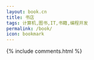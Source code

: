 ```yaml
---
layout: book.cn
title: 书店
tags: 计算机,图书,IT,书籍,编程开发
permalink: /book/
icon: bookmark
---
```




<div class="grid">
</div>

<script src="{{ " /js/masonry.pkgd.min.js " | prepend: site.baseurl }}" charset="utf-8"></script>
<script src="{{ " /js/books.cn.js " | prepend: site.baseurl }}" charset="utf-8"></script>


{% include comments.html %}


